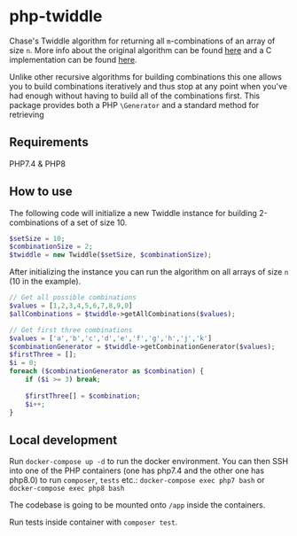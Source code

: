 # php-twiddle

Chase's Twiddle algorithm for returning all `m`-combinations of an array of size `n`. 
More info about the original algorithm can be found [here](http://dl.acm.org/citation.cfm?id=362502) and a C
implementation can be found [here](http://www.netlib.org/toms-2014-06-10/382).

Unlike other recursive algorithms for building combinations this one allows you to build combinations iteratively and
thus stop at any point when you've had enough without having to build all of the combinations first. 
This package provides both a PHP `\Generator` and a standard method for retrieving

## Requirements

PHP7.4 & PHP8

## How to use

The following code will initialize a new Twiddle instance for building 2-combinations of a set of size 10.

```php
$setSize = 10;
$combinationSize = 2;
$twiddle = new Twiddle($setSize, $combinationSize);
```

After initializing the instance you can run the algorithm on all arrays of size `n` (10 in the example).

```php
// Get all possible combinations
$values = [1,2,3,4,5,6,7,8,9,0]
$allCombinations = $twiddle->getAllCombinations($values);

// Get first three combinations
$values = ['a','b','c','d','e','f','g','h','j','k']
$combinationGenerator = $twiddle->getCombinationGenerator($values);
$firstThree = [];
$i = 0;
foreach ($combinationGenerator as $combination) {
    if ($i >= 3) break;
    
    $firstThree[] = $combination;
    $i++;
}
```

## Local development

Run `docker-compose up -d` to run the docker environment. You can then SSH into one of the PHP containers (one has php7.4 and the other one has php8.0) to run `composer`, `tests` etc.: `docker-compose exec php7 bash` or `docker-compose exec php8 bash`

The codebase is going to be mounted onto `/app` inside the containers.

Run tests inside container with `composer test`.